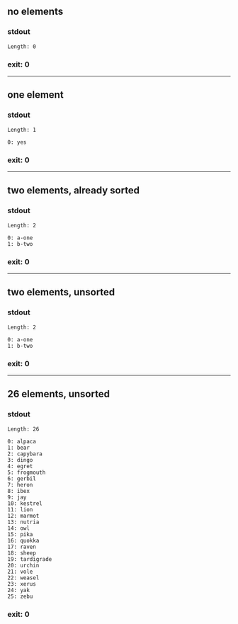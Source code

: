 ## no elements

### stdout
```
Length: 0
```

### exit: 0

- - - - - - - - - -

## one element

### stdout
```
Length: 1

0: yes
```

### exit: 0

- - - - - - - - - -

## two elements, already sorted

### stdout
```
Length: 2

0: a-one
1: b-two
```

### exit: 0

- - - - - - - - - -

## two elements, unsorted

### stdout
```
Length: 2

0: a-one
1: b-two
```

### exit: 0

- - - - - - - - - -

## 26 elements, unsorted

### stdout
```
Length: 26

0: alpaca
1: bear
2: capybara
3: dingo
4: egret
5: frogmouth
6: gerbil
7: heron
8: ibex
9: jay
10: kestrel
11: lion
12: marmot
13: nutria
14: owl
15: pika
16: quokka
17: raven
18: sheep
19: tardigrade
20: urchin
21: vole
22: weasel
23: xerus
24: yak
25: zebu
```

### exit: 0
